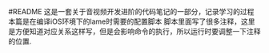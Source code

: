 #README
这是一套关于音视频开发进阶的代码笔记的一部分，记录学习的过程
本篇是在编译iOS环境下的lame时需要的配置脚本
脚本里面写了很多注释，这里是方便知道对应关系这样写，但是会影响命令的执行，所以运行时要调整一下注释的位置.
